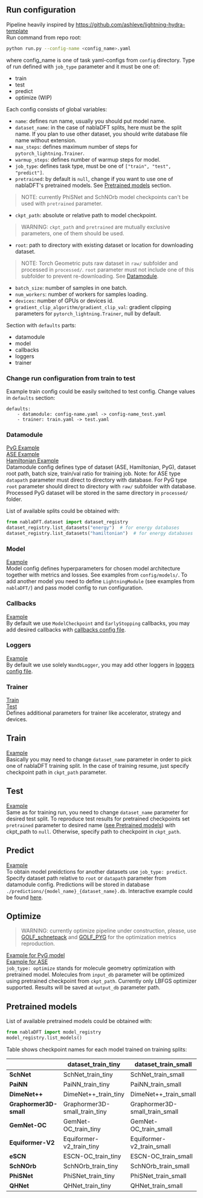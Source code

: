 ## Run configuration
Pipeline heavily inspired by https://github.com/ashleve/lightning-hydra-template  
Run command from repo root:
```bash
python run.py --config-name <config_name>.yaml
```
where config_name is one of task yaml-configs from `config` directory.
Type of run defined with `job_type` parameter and it must be one of:
- train
- test
- predict
- optimize (WIP)

Each config consists of global variables:
- `name`: defines run name, usually you should put model name.
- `dataset_name`: in the case of nablaDFT splits, here must be the split name. If you plan to use other dataset,
you should write database file name without extension.
- `max_steps`: defines maximum number of steps for `pytorch_lightning.Trainer`.
- `warmup_steps`: defines number of warmup steps for model.
- `job_type`: defines task type, must be one of `["train", "test", "predict"]`.
- `pretrained`: by default is `null`, change if you want to use one of nablaDFT's pretrained models.
See [Pretrained models](#Pretrained-models) section.
> NOTE: currently PhiSNet and SchNOrb model checkpoints can't be used with `pretrained` parameter.
- `ckpt_path`: absolute or relative path to model checkpoint.
> WARNING: `ckpt_path` and `pretrained` are mutually exclusive parameters, one of them should be used.
- `root`: path to directory with existing dataset or location for downloading dataset.
> NOTE: Torch Geometric puts raw dataset in `raw/` subfolder and processed in `processed/`. `root` parameter must not
> include one of this subfolder to prevent re-downloading. See [Datamodule](#datamodule).
- `batch_size`: number of samples in one batch.
- `num_workers`: number of workers for samples loading.
- `devices`: number of GPUs or devices id.
- `gradient_clip_algorithm/gradient_clip_val`: gradient clipping parameters for `pytorch_lightning.Trainer`,
null by default.

Section with `defaults` parts:
- datamodule
- model
- callbacks
- loggers
- trainer

### Change run configuration from train to test

Example train config could be easily switched to test config. Change values in `defaults` section:
```
defaults:
    - datamodule: config-name.yaml -> config-name_test.yaml
    - trainer: train.yaml -> test.yaml
```

### Datamodule
[PyG Example](../config/datamodule/nablaDFT_pyg.yaml)  
[ASE Example](../config/datamodule/nablaDFT_ase.yaml)  
[Hamiltonian Example](../config/datamodule/nablaDFT_hamiltonian.yaml)  
Datamodule config defines type of dataset (ASE, Hamiltonian, PyG), dataset root path, batch size, train/val ratio for training job.
Note: for ASE type `datapath` parameter must direct to directory with database. For PyG type `root` parameter should direct to directory
with `raw/` subfolder with database. Processed PyG dataset will be stored in the same directory in `processed/` folder.

List of available splits could be obtained with:
```python
from nablaDFT.dataset import dataset_registry
dataset_registry.list_datasets("energy")  # for energy databases
dataset_registry.list_datasets("hamiltonian")  # for energy databases
```

### Model
[Example](../config/model/gemnet-oc.yaml)  
Model config defines hyperparameters for chosen model architecture together with metrics and losses. See examples from `config/models/`.
To add another model you need to define `LightningModule` (see examples from `nablaDFT/`) and pass model config to run configuration.

### Callbacks
[Example](../config/callbacks/default.yaml)  
By default we use `ModelCheckpoint` and `EarlyStopping` callbacks, you may add desired callbacks
with [callbacks config file](../config/callbacks/default.yaml).

### Loggers
[Example](../config/loggers/wandb.yaml)  
By default we use solely `WandbLogger`, you may add other loggers
in [loggers config file](../config/callbacks/default.yaml).

### Trainer
[Train](../config/trainer/train.yaml)  
[Test](../config/trainer/test.yaml)  
Defines additional parameters for trainer like accelerator, strategy and devices.

## Train

[Example](../config/gemnet-oc.yaml)  
Basically you may need to change `dataset_name` parameter in order to pick one of nablaDFT training split.
In the case of training resume, just specify checkpoint path in `ckpt_path` parameter.

## Test

[Example](../config/gemnet-oc_test.yaml)  
Same as for training run, you need to change `dataset_name` parameter for desired test split.
To reproduce test results for pretrained checkpoints set `pretrained` parameter to desired name
([see Pretrained models](#Pretrained-models)) with ckpt_path to `null`.
Otherwise, specify path to checkpoint in `ckpt_path`.

## Predict

[Example](../config/gemnet-oc_predict.yaml)  
To obtain model preidctions for another datasets use `job_type: predict`.
Specify dataset path relative to `root` or `datapath` parameter from datamodule config.
Predictions will be stored in database `./predictions/{model_name}_{dataset_name}.db`.
Interactive example could be found [here](../examples/Inference%20example.ipynb).

## Optimize
> WARNING: currently optimize pipeline under construction, please,
> use [GOLF_schnetpack](https://github.com/AIRI-Institute/GOLF/blob/nabla2DFT-eval)
> and [GOLF_PYG](https://github.com/AIRI-Institute/GOLF/blob/nabla2DFT-eval-dimenet)
> for the optimization metrics reproduction.

[Example for PyG model](../config/gemnet-oc_optim.yaml)  
[Example for ASE](../config/schnet_optim.yaml)  
`job_type: optimize` stands for molecule geometry optimization with pretrained model.
Molecules from `input_db` parameter will be optimized using pretrained checkpoint from `ckpt_path`.
Currently only LBFGS optimizer supported.
Results will be saved at `output_db` parameter path.


## Pretrained models

List of available pretrained models could be obtained with:
```python
from nablaDFT import model_registry
model_registry.list_models()
```

Table shows checkpoint names for each model trained on training splits:

| 	                        | **dataset_train_tiny**        	 | **dataset_train_small**        	 | **dataset_train_medium**        	 | **dataset_train_large**        	 |
|--------------------------|---------------------------------|----------------------------------|-----------------------------------|----------------------------------|
| **SchNet**             	 | SchNet_train_tiny             	 | SchNet_train_small             	 | SchNet_train_medium             	 | SchNet_train_large             	 |
| **PaiNN**              	 | PaiNN_train_tiny              	 | PaiNN_train_small              	 | PaiNN_train_medium              	 | PaiNN_train_large              	 |
| **DimeNet++**          	 | DimeNet++_train_tiny          	 | DimeNet++_train_small          	 | DimeNet++_train_medium          	 | DimeNet++_train_large          	 |
| **Graphormer3D-small** 	 | Graphormer3D-small_train_tiny 	 | Graphormer3D-small_train_small 	 | Graphormer3D-small_train_medium 	 | Graphormer3D-small_train_large 	 |
| **GemNet-OC**          	 | GemNet-OC_train_tiny          	 | GemNet-OC_train_small          	 | GemNet-OC_train_medium          	 | GemNet-OC_train_large          	 |
| **Equiformer-V2**      	 | Equiformer-v2_train_tiny      	 | Equiformer-v2_train_small      	 | Equiformer-v2_train_medium      	 | Equiformer-v2_train_large      	 |
| **eSCN**               	 | ESCN-OC_train_tiny            	 | ESCN-OC_train_small            	 | ESCN-OC_train_medium            	 | ESCN-OC_train_large            	 |
| **SchNOrb**            	 | SchNOrb_train_tiny            	 | SchNOrb_train_small            	 | SchNOrb_train_medium            	 | SchNOrb_train_large            	 |
| **PhiSNet**            	 | PhiSNet_train_tiny            	 | PhiSNet_train_small            	 | PhiSNet_train_medium            	 | PhiSNet_train_large            	 |
| **QHNet**              	 | QHNet_train_tiny              	 | QHNet_train_small              	 | QHNet_train_medium              	 | QHNet_train_large              	 |
